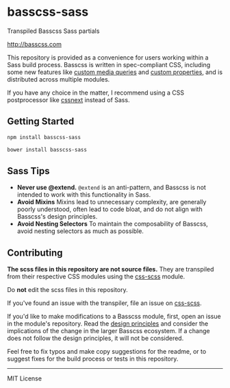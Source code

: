 # basscss-sass

Transpiled Basscss Sass partials

http://basscss.com

This repository is provided as a convenience for users working within a Sass build process.
Basscss is written in spec-compliant CSS, including some new features like [custom media queries](http://dev.w3.org/csswg/mediaqueries/#custom-mq) and [custom properties](http://www.w3.org/TR/css-variables/), and is distributed across multiple modules.

If you have any choice in the matter, I recommend using a CSS postprocessor like
[cssnext](http://cssnext.github.io/) instead of Sass.


## Getting Started

```bash
npm install basscss-sass
```

```bash
bower install basscss-sass
```

## Sass Tips

- **Never use @extend.** `@extend` is an anti-pattern, and Basscss is not intended to work with this functionality in Sass.
- **Avoid Mixins** Mixins lead to unnecessary complexity, are generally poorly understood, often lead to code bloat, and do not align with Basscss's design principles.
- **Avoid Nesting Selectors** To maintain the composability of Basscss, avoid nesting selectors as much as possible.


## Contributing

**The scss files in this repository are not source files.**
They are transpiled from their respective CSS modules using the 
[css-scss](https://github.com/jxnblk/css-scss) module.

Do **not** edit the scss files in this repository.

If you've found an issue with the transpiler, file an issue on
[css-scss](https://github.com/jxnblk/css-scss/issues).

If you'd like to make modifications to a Basscss module, first,
open an issue in the module's repository.
Read the [design principles](http://www.basscss.com/docs/reference/principles)
and consider the implications of the change in the larger Basscss ecosystem.
If a change does not follow the design principles, it will not be considered.

Feel free to fix typos and make copy suggestions for the readme, or to
suggest fixes for the build process or tests in this repository.

---

MIT License

